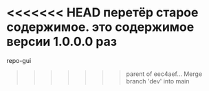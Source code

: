 <<<<<<< HEAD
перетёр старое содержимое. это содержимое версии 1.0.0.0
раз
=======
repo-gui
>>>>>>> parent of eec4aef... Merge branch 'dev' into main
